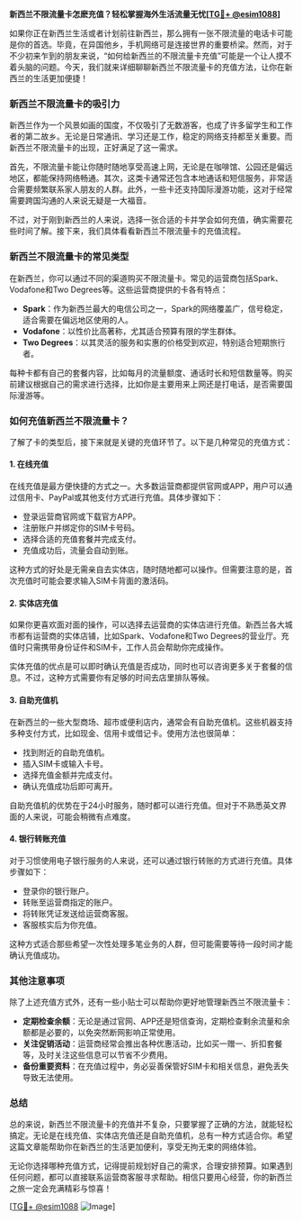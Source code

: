 **新西兰不限流量卡怎麽充值？轻松掌握海外生活流量无忧[[TG💪+ @esim1088](https://t.me/s/esim1088)]**

如果你正在新西兰生活或者计划前往新西兰，那么拥有一张不限流量的电话卡可能是你的首选。毕竟，在异国他乡，手机网络可是连接世界的重要桥梁。然而，对于不少初来乍到的朋友来说，“如何给新西兰的不限流量卡充值”可能是一个让人摸不着头脑的问题。今天，我们就来详细聊聊新西兰不限流量卡的充值方法，让你在新西兰的生活更加便捷！

### 新西兰不限流量卡的吸引力

新西兰作为一个风景如画的国度，不仅吸引了无数游客，也成了许多留学生和工作者的第二故乡。无论是日常通讯、学习还是工作，稳定的网络支持都至关重要。而新西兰不限流量卡的出现，正好满足了这一需求。

首先，不限流量卡能让你随时随地享受高速上网，无论是在咖啡馆、公园还是偏远地区，都能保持网络畅通。其次，这类卡通常还包含本地通话和短信服务，非常适合需要频繁联系家人朋友的人群。此外，一些卡还支持国际漫游功能，这对于经常需要跨国沟通的人来说无疑是一大福音。

不过，对于刚到新西兰的人来说，选择一张合适的卡并学会如何充值，确实需要花些时间了解。接下来，我们具体看看新西兰不限流量卡的充值流程。

### 新西兰不限流量卡的常见类型

在新西兰，你可以通过不同的渠道购买不限流量卡。常见的运营商包括Spark、Vodafone和Two Degrees等。这些运营商提供的卡各有特点：

- **Spark**：作为新西兰最大的电信公司之一，Spark的网络覆盖广，信号稳定，适合需要在偏远地区使用的人。
- **Vodafone**：以性价比高著称，尤其适合预算有限的学生群体。
- **Two Degrees**：以其灵活的服务和实惠的价格受到欢迎，特别适合短期旅行者。

每种卡都有自己的套餐内容，比如每月的流量额度、通话时长和短信数量等。购买前建议根据自己的需求进行选择，比如你是主要用来上网还是打电话，是否需要国际漫游等。

### 如何充值新西兰不限流量卡？

了解了卡的类型后，接下来就是关键的充值环节了。以下是几种常见的充值方式：

#### 1. 在线充值

在线充值是最方便快捷的方式之一。大多数运营商都提供官网或APP，用户可以通过信用卡、PayPal或其他支付方式进行充值。具体步骤如下：

- 登录运营商官网或下载官方APP。
- 注册账户并绑定你的SIM卡号码。
- 选择合适的充值套餐并完成支付。
- 充值成功后，流量会自动到账。

这种方式的好处是无需亲自去实体店，随时随地都可以操作。但需要注意的是，首次充值时可能会要求输入SIM卡背面的激活码。

#### 2. 实体店充值

如果你更喜欢面对面的操作，可以选择去运营商的实体店进行充值。新西兰各大城市都有运营商的实体店铺，比如Spark、Vodafone和Two Degrees的营业厅。充值时只需携带身份证件和SIM卡，工作人员会帮助你完成操作。

实体充值的优点是可以即时确认充值是否成功，同时也可以咨询更多关于套餐的信息。不过，这种方式需要你有足够的时间去店里排队等候。

#### 3. 自助充值机

在新西兰的一些大型商场、超市或便利店内，通常会有自助充值机。这些机器支持多种支付方式，比如现金、信用卡或借记卡。使用方法也很简单：

- 找到附近的自助充值机。
- 插入SIM卡或输入卡号。
- 选择充值金额并完成支付。
- 确认充值成功后即可离开。

自助充值机的优势在于24小时服务，随时都可以进行充值。但对于不熟悉英文界面的人来说，可能会稍微有点难度。

#### 4. 银行转账充值

对于习惯使用电子银行服务的人来说，还可以通过银行转账的方式进行充值。具体步骤如下：

- 登录你的银行账户。
- 转账至运营商指定的账户。
- 将转账凭证发送给运营商客服。
- 客服核实后为你充值。

这种方式适合那些希望一次性处理多笔业务的人群，但可能需要等待一段时间才能确认充值成功。

### 其他注意事项

除了上述充值方式外，还有一些小贴士可以帮助你更好地管理新西兰不限流量卡：

- **定期检查余额**：无论是通过官网、APP还是短信查询，定期检查剩余流量和余额都是必要的，以免突然断网影响正常使用。
- **关注促销活动**：运营商经常会推出各种优惠活动，比如买一赠一、折扣套餐等，及时关注这些信息可以节省不少费用。
- **备份重要资料**：在充值过程中，务必妥善保管好SIM卡和相关信息，避免丢失导致无法使用。

### 总结

总的来说，新西兰不限流量卡的充值并不复杂，只要掌握了正确的方法，就能轻松搞定。无论是在线充值、实体店充值还是自助充值机，总有一种方式适合你。希望这篇文章能帮助你在新西兰的生活更加便利，享受无拘无束的网络体验。

无论你选择哪种充值方式，记得提前规划好自己的需求，合理安排预算。如果遇到任何问题，都可以直接联系运营商客服寻求帮助。相信只要用心经营，你的新西兰之旅一定会充满精彩与惊喜！

[[TG💪+ @esim1088](https://t.me/s/esim1088) ![Image](https://i.postimg.cc/4NQfJmqS/Snipaste-2025-05-13-00-14-12.png)]